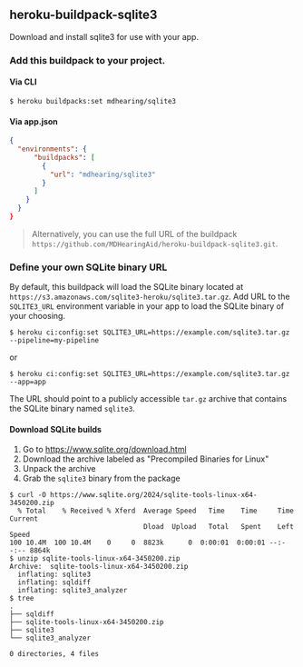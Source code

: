## heroku-buildpack-sqlite3

Download and install sqlite3 for use with your app.

### Add this buildpack to your project.

#### Via CLI

```shell
$ heroku buildpacks:set mdhearing/sqlite3
```

#### Via app.json

```json
{
  "environments": {
      "buildpacks": [
        {
          "url": "mdhearing/sqlite3"
        }
      ]
    }
  }
}
```

> Alternatively, you can use the full URL of the buildpack `https://github.com/MDHearingAid/heroku-buildpack-sqlite3.git`.

### Define your own SQLite binary URL

By default, this buildpack will load the SQLite binary located at `https://s3.amazonaws.com/sqlite3-heroku/sqlite3.tar.gz`. Add URL to the `SQLITE3_URL` environment variable in your app to load the SQLite binary of your choosing.

```shell
$ heroku ci:config:set SQLITE3_URL=https://example.com/sqlite3.tar.gz --pipeline=my-pipeline
```

or

```shell
$ heroku ci:config:set SQLITE3_URL=https://example.com/sqlite3.tar.gz --app=app
```

The URL should point to a publicly accessible `tar.gz` archive that contains the SQLite binary named `sqlite3`.

#### Download SQLite builds

1. Go to https://www.sqlite.org/download.html
2. Download the archive labeled as "Precompiled Binaries for Linux"
3. Unpack the archive
4. Grab the `sqlite3` binary from the package

```shell
$ curl -O https://www.sqlite.org/2024/sqlite-tools-linux-x64-3450200.zip
  % Total    % Received % Xferd  Average Speed   Time    Time     Time  Current
                                 Dload  Upload   Total   Spent    Left  Speed
100 10.4M  100 10.4M    0     0  8823k      0  0:00:01  0:00:01 --:--:-- 8864k
$ unzip sqlite-tools-linux-x64-3450200.zip
Archive:  sqlite-tools-linux-x64-3450200.zip
  inflating: sqlite3
  inflating: sqldiff
  inflating: sqlite3_analyzer
$ tree
.
├── sqldiff
├── sqlite-tools-linux-x64-3450200.zip
├── sqlite3
└── sqlite3_analyzer

0 directories, 4 files
```

